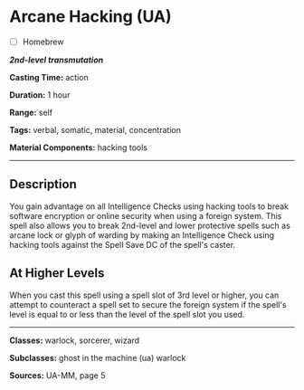 # Arcane Hacking (UA)

- [ ] Homebrew

***2nd-level transmutation***

**Casting Time:** action

**Duration:** 1 hour

**Range:** self

**Tags:** verbal, somatic, material, concentration

**Material Components:** hacking tools

---

## Description
You gain advantage on all Intelligence Checks using hacking tools to break software encryption or online security when using a foreign system.
This spell also allows you to break 2nd-level and lower protective spells such as arcane lock or glyph of warding by making an Intelligence Check using hacking tools against the Spell Save DC of the spell's caster.

## At Higher Levels
When you cast this spell using a spell slot of 3rd level or higher, you can attempt to counteract a spell set to secure the foreign system if the spell's level is equal to or less than the level of the spell slot you used.

---

**Classes:** warlock, sorcerer, wizard

**Subclasses:** ghost in the machine (ua) warlock

**Sources:** UA-MM, page 5
